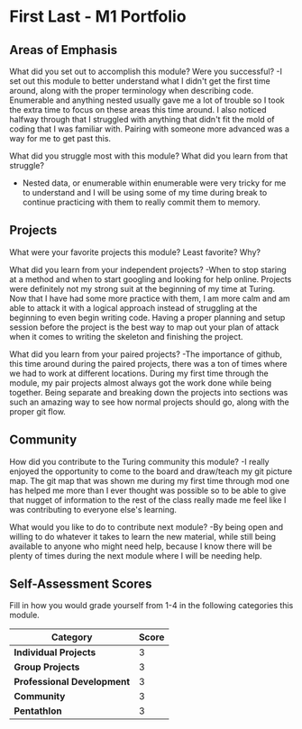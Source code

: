 # First Last - M1 Portfolio

## Areas of Emphasis

What did you set out to accomplish this module? Were you successful?
-I set out this module to better understand what I didn't get the first time around, along with the proper terminology when describing code. Enumerable and anything nested usually gave me a lot of trouble so I took the extra time to focus on these areas this time around. I also noticed halfway through that I struggled with anything that didn't fit the mold of coding that I was familiar with. Pairing with someone more advanced was a way for me to get past this.

What did you struggle most with this module? What did you learn from that struggle?
- Nested data, or enumerable within enumerable were very tricky for me to understand and I will be using some of my time during break to continue practicing with them to really commit them to memory.
## Projects

What were your favorite projects this module? Least favorite? Why?

What did you learn from your independent projects?
-When to stop staring at a method and when to start googling and looking for help online. Projects were definitely not my strong suit at the beginning of my time at Turing. Now that I have had some more practice with them, I am more calm and am able to attack it with a logical approach instead of struggling at the beginning to even begin writing code. Having a proper planning and setup session before the project is the best way to map out your plan of attack when it comes to writing the skeleton and finishing the project.

What did you learn from your paired projects?
-The importance of github, this time around during the paired projects, there was a ton of times where we had to work at different locations. During my first time through the module, my pair projects almost always got the work done while being together. Being separate and breaking down the projects into sections was such an amazing way to see how normal projects should go, along with the proper git flow.
## Community

How did you contribute to the Turing community this module?
-I really enjoyed the opportunity to come to the board and draw/teach my git picture map. The git map that was shown me during my first time through mod one has helped me more than I ever thought was possible so to be able to give that nugget of information to the rest of the class really made me feel like I was contributing to everyone else's learning.

What would you like to do to contribute next module?
-By being open and willing to do whatever it takes to learn the new material, while still being available to anyone who might need help, because I know there will be plenty of times during the next module where I will be needing help.

## Self-Assessment Scores

Fill in how you would grade yourself from 1-4 in the following categories this module.

| Category                     | Score |
| -----------------------------| ----- |
| **Individual Projects**      |   3   |
| **Group Projects**           |   3   |
| **Professional Development** |   3   |
| **Community**                |   3   |
| **Pentathlon**               |   3   |
